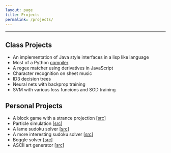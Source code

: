 ```yaml
---
layout: page
title: Projects
permalink: /projects/
---
```


***

Class Projects
--------------

- An implementation of Java style interfaces in a lisp like language
- Most of a Python [compiler](http://tobin.yehle.io/python-compiler.html)
- A regex matcher using derivatives in JavaScript
- Character recognition on sheet music
- ID3 decision trees
- Neural nets with backprop training
- SVM with various loss funcions and SGD training

Personal Projects
-----------------

- A block game with a strance projection [[src](https://bitbucket.org/tobinyehle/fieldgame)]
- Particle simulation [[src](https://bitbucket.org/tobinyehle/particles)]
- A lame sudoku solver [[src](https://bitbucket.org/tobinyehle/sudoku-solver)]
- A more interesting sudoku solver [[src]()]
- Boggle solver [[src](https://bitbucket.org/tobinyehle/bogglesolver)]
- ASCII art generator [[src](https://bitbucket.org/tobinyehle/ascii-converter)]